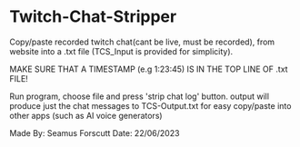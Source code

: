 # Twitch-Chat-Stripper
Copy/paste recorded twitch chat(cant be live, must be recorded), from website into a .txt file (TCS_Input is provided for simplicity). 

MAKE SURE THAT A TIMESTAMP (e.g 1:23:45) IS IN THE TOP LINE OF .txt FILE! 

Run program, choose file and press 'strip chat log' button.
output will produce just the chat messages to TCS-Output.txt
for easy copy/paste into other apps (such as AI voice generators)

Made By: Seamus Forscutt 
Date: 22/06/2023
